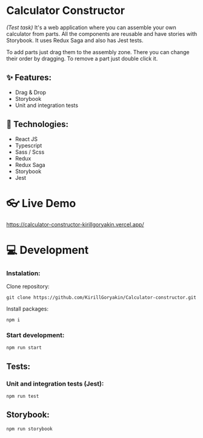 
# Calculator Constructor
*(Test task)* It's a web application where you can assemble your own calculator from parts. All the components are reusable and have stories with Storybook. It uses Redux Saga and also has Jest tests.

To add parts just drag them to the assembly zone. There you can change their order by dragging. To remove a part just double click it.

## ✨ Features:
- Drag & Drop
- Storybook
- Unit and integration tests

## 🔧 Technologies:
- React JS
- Typescript
- Sass / Scss
- Redux
- Redux Saga
- Storybook
- Jest
# 👓 Live Demo
https://calculator-constructor-kirillgoryakin.vercel.app/

# 💻 Development
### Instalation:
Clone repository:
```
git clone https://github.com/KirillGoryakin/Calculator-constructor.git
```
Install packages:
```
npm i
```
### Start development:
```
npm run start
```
## Tests:
### Unit and integration tests (Jest):
```
npm run test
```
## Storybook:
```
npm run storybook
```
